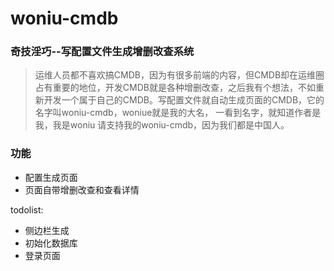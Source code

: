 # woniu-cmdb
### 奇技淫巧--写配置文件生成增删改查系统


> 运维人员都不喜欢搞CMDB，因为有很多前端的内容，但CMDB却在运维圈占有重要的地位，开发CMDB就是各种增删改查，之后我有个想法，不如重新开发一个属于自己的CMDB。写配置文件就自动生成页面的CMDB，它的名字叫woniu-cmdb，woniue就是我的大名， 一看到名字，就知道作者是我，我是woniu 请支持我的woniu-cmdb，因为我们都是中国人。


### 功能
* 配置生成页面
* 页面自带增删改查和查看详情

todolist:

* 侧边栏生成
* 初始化数据库
* 登录页面
